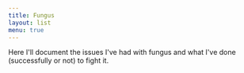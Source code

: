 ```yaml
---
title: Fungus
layout: list
menu: true
---
```

Here I'll document the issues I've had with fungus and what I've done (successfully or not) to fight it.

